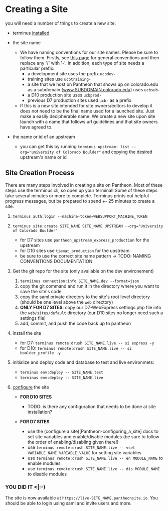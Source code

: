 # Creating a Site

you will need a number of things to create a new site:

- terminus [installed](Pantheon-index#user-content-terminus)
- the site name
    - We have naming conventions for our site names. Please be sure to follow them. Firstly, see [this page](https://www.colorado.edu/webcentral/get-help/url-standards) for general conventions and then replace any '/' with '-'. In addition, each type of site needs a particular prefix:
        - a development site uses the prefix `ucbdev-`
        - training sites use `ucbtraining-`
        - a site that we host on Pantheon that shows up on colorado.edu as a subdomain (www.SUBDOMAIN.colorado.edu) uses `ucbsub-`
        - a D10 production site uses `ucbprod-`
        - previous D7 production sites used `ucb-` as a prefix
    - If this is a new site intended for site owners/editors to develop it does not need to be the final name used for a launched site. Just make a easily decipherable name. We create a new site upon site launch with a name that follows url guidelines and that site owners have agreed to.

- the name or id of an upstream

    - you can get this by running `terminus upstream: list --org="university of Colorado Boulder"` and copying the desired upstream's name or id

## **Site Creation Process**

There are many steps involved in creating a site on Pantheon. Most of these steps use the terminus cli, so open up your terminal! Some of these steps take several minutes or more to complete. Terminus prints out helpful progress messages, but be prepared to spend +- 25 minutes to create a site.

1. `terminus auth:login --machine-token=WEBSUPPORT_MACHINE_TOKEN`
2. `terminus site:create SITE_NAME SITE_NAME UPSTREAM --org="University of Colorado Boulder"`
    - for D7 sites use `pantheon_upstream_express_production` for the upstream
    - for D10 sites use `tiamat_production` for the upstream
    - be sure to use the correct site name pattern -> TODO: NAMING CONVENTIONS DOCUMENTATION

3. Get the git repo for the site (only available on the dev environement)

    1. `termiinus connection:info SITE_NAME.dev --format=json`
    3. copy the git command and run it in the directory where you want to save the site's code
    2. copy the saml private directory to the site's root level directory (should be one level above the `web` directory)
    4. __ONLY FOR D7 SITES__: copy our D7-WebExpress settings.php file into the `web/sites/default` directory (our D10 sites no longer need such a settings file)
    5. add, commit, and push the code back up to pantheon

4. install the site

    - for D7: `terminus remote:drush SITE_NAME.live -- si express -y`
    - for D10: `terminus remote:drush SITE_NAME.live -- si boulder_profile -y`

5. initialize and deploy code and database to test and live environmets:

    - `terminus env:deploy -- SITE_NAME.test`
    - `terminus env:deploy -- SITE_NAME.live`

6. [configure](Pantheon-configuring_a_site) the site

    - **FOR D10 SITES**
        - TODO: is there any configuration that needs to be done at site installation?

    - **FOR D7 SITES**

        - use the (configure a site)[Pantheon-configuring_a_site] docs to set site variables and enable/disable modules (be sure to follow the order of enabling/disabling given there!)
        - use `terminus remote:drush SITE_NAME.live -- vset VARIABLE_NAME VARIABLE_VALUE` for setting site variables
        - use `terminus remote:drush SITE_NAME.live -- en MODULE_NAME` to enable modules
        - use `terminus remote:drush SITE_NAME.live -- dis MODULE_NAME` to disable modules

### **YOU DID IT <|:-)**

The site is now available at `https://live-SITE_NAME.pantheonsite.io`. You should be able to login using saml and invite users and more.
